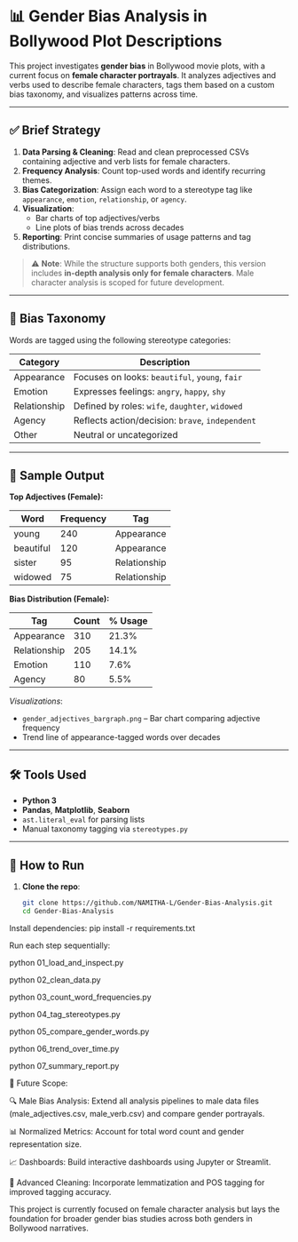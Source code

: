# 📊 Gender Bias Analysis in Bollywood Plot Descriptions

This project investigates **gender bias** in Bollywood movie plots, with a current focus on **female character portrayals**. It analyzes adjectives and verbs used to describe female characters, tags them based on a custom bias taxonomy, and visualizes patterns across time.

---

## ✅ Brief Strategy

1. **Data Parsing & Cleaning**: Read and clean preprocessed CSVs containing adjective and verb lists for female characters.
2. **Frequency Analysis**: Count top-used words and identify recurring themes.
3. **Bias Categorization**: Assign each word to a stereotype tag like `appearance`, `emotion`, `relationship`, or `agency`.
4. **Visualization**: 
   - Bar charts of top adjectives/verbs
   - Line plots of bias trends across decades
5. **Reporting**: Print concise summaries of usage patterns and tag distributions.

> ⚠️ **Note**: While the structure supports both genders, this version includes **in-depth analysis only for female characters**. Male character analysis is scoped for future development.

---

## 🧠 Bias Taxonomy

Words are tagged using the following stereotype categories:

| Category     | Description                                      |
|--------------|--------------------------------------------------|
| Appearance   | Focuses on looks: `beautiful`, `young`, `fair`   |
| Emotion      | Expresses feelings: `angry`, `happy`, `shy`      |
| Relationship | Defined by roles: `wife`, `daughter`, `widowed`  |
| Agency       | Reflects action/decision: `brave`, `independent` |
| Other        | Neutral or uncategorized                         |

---

## 🧪 Sample Output

**Top Adjectives (Female):**

| Word        | Frequency | Tag         |
|-------------|-----------|-------------|
| young       | 240       | Appearance  |
| beautiful   | 120       | Appearance  |
| sister      | 95        | Relationship|
| widowed     | 75        | Relationship|

**Bias Distribution (Female):**

| Tag         | Count     | % Usage     |
|-------------|-----------|-------------|
| Appearance  | 310       | 21.3%       |
| Relationship| 205       | 14.1%       |
| Emotion     | 110       | 7.6%        |
| Agency      | 80        | 5.5%        |

_Visualizations_:  
- `gender_adjectives_bargraph.png` – Bar chart comparing adjective frequency  
- Trend line of appearance-tagged words over decades

---

## 🛠️ Tools Used

- **Python 3**
- **Pandas**, **Matplotlib**, **Seaborn**
- `ast.literal_eval` for parsing lists
- Manual taxonomy tagging via `stereotypes.py`

---

## 📌 How to Run

1. **Clone the repo**:
   ```bash
   git clone https://github.com/NAMITHA-L/Gender-Bias-Analysis.git
   cd Gender-Bias-Analysis
   
Install dependencies:
pip install -r requirements.txt

Run each step sequentially:

python 01_load_and_inspect.py

python 02_clean_data.py

python 03_count_word_frequencies.py

python 04_tag_stereotypes.py

python 05_compare_gender_words.py

python 06_trend_over_time.py

python 07_summary_report.py

🧩 Future Scope:

🔍 Male Bias Analysis: Extend all analysis pipelines to male data files (male_adjectives.csv, male_verb.csv) and compare gender portrayals.

📊 Normalized Metrics: Account for total word count and gender representation size.

📈 Dashboards: Build interactive dashboards using Jupyter or Streamlit.

🧹 Advanced Cleaning: Incorporate lemmatization and POS tagging for improved tagging accuracy.



This project is currently focused on female character analysis but lays the foundation for broader gender bias studies across both genders in Bollywood narratives.
